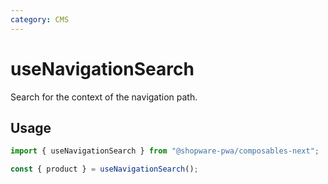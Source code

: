 ```yaml
---
category: CMS
---
```


# useNavigationSearch

Search for the context of the navigation path.

## Usage

```ts
import { useNavigationSearch } from "@shopware-pwa/composables-next";

const { product } = useNavigationSearch();
```
